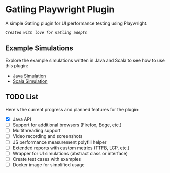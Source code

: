# Gatling Playwright Plugin

A simple Gatling plugin for UI performance testing using Playwright.

_`Created with love for Gatling adepts`_

## Example Simulations

Explore the example simulations written in Java and Scala to see how to use this plugin:

- [Java Simulation](src/test/java/ui/performance/simulations/BrowserSimulationsJava.java)
- [Scala Simulation](src/test/scala/ui/performance/simulations/BrowserSimulationsScala.scala)

## TODO List

Here's the current progress and planned features for the plugin:

- [x] Java API
- [ ] Support for additional browsers (Firefox, Edge, etc.)
- [ ] Multithreading support
- [ ] Video recording and screenshots
- [ ] JS performance measurement polyfill helper
- [ ] Extended reports with custom metrics (TTFB, LCP, etc.)
- [ ] Wrapper for UI simulations (abstract class or interface)
- [ ] Create test cases with examples
- [ ] Docker image for simplified usage
